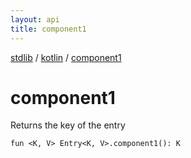 ```yaml
---
layout: api
title: component1
---
```

[stdlib](../index.html) / [kotlin](index.html) / [component1](component1.html)

# component1
Returns the key of the entry
```
fun <K, V> Entry<K, V>.component1(): K
```

